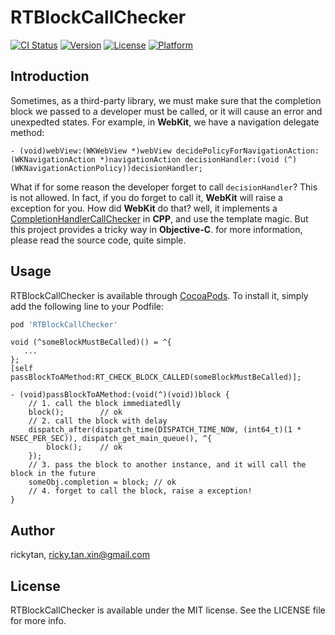 # RTBlockCallChecker

[![CI Status](http://img.shields.io/travis/rickytan/RTBlockCallChecker.svg?style=flat)](https://travis-ci.org/rickytan/RTBlockCallChecker)
[![Version](https://img.shields.io/cocoapods/v/RTBlockCallChecker.svg?style=flat)](http://cocoapods.org/pods/RTBlockCallChecker)
[![License](https://img.shields.io/cocoapods/l/RTBlockCallChecker.svg?style=flat)](http://cocoapods.org/pods/RTBlockCallChecker)
[![Platform](https://img.shields.io/cocoapods/p/RTBlockCallChecker.svg?style=flat)](http://cocoapods.org/pods/RTBlockCallChecker)

## Introduction

Sometimes, as a third-party library, we must make sure that the completion block we passed 
to a developer must be called, or it will cause an error and unexpedted states. For example,
in **WebKit**, we have a navigation delegate method: 

```objc
- (void)webView:(WKWebView *)webView decidePolicyForNavigationAction:(WKNavigationAction *)navigationAction decisionHandler:(void (^)(WKNavigationActionPolicy))decisionHandler;
```

What if for some reason the developer forget to call `decisionHandler`? This is not allowed.
In fact, if you do forget to call it, **WebKit** will raise a exception for you. How did **WebKit** 
do that? well, it implements a [CompletionHandlerCallChecker](https://opensource.apple.com/source/WebKit2/WebKit2-7602.1.50.0.10/Shared/Cocoa/CompletionHandlerCallChecker.mm.auto.html) in **CPP**, and 
use the template magic. But this project provides a tricky way in **Objective-C**. for more 
information, please read the source code, quite simple.

## Usage

RTBlockCallChecker is available through [CocoaPods](http://cocoapods.org). To install
it, simply add the following line to your Podfile:

```ruby
pod 'RTBlockCallChecker'
```

```objc
void (^someBlockMustBeCalled)() = ^{
   ...
};
[self passBlockToAMethod:RT_CHECK_BLOCK_CALLED(someBlockMustBeCalled)];

- (void)passBlockToAMethod:(void(^)(void))block {
    // 1. call the block immediatedlly
    block();        // ok
    // 2. call the block with delay
    dispatch_after(dispatch_time(DISPATCH_TIME_NOW, (int64_t)(1 * NSEC_PER_SEC)), dispatch_get_main_queue(), ^{
        block();    // ok
    });
    // 3. pass the block to another instance, and it will call the block in the future
    someObj.completion = block; // ok
    // 4. forget to call the block, raise a exception!
}
```

## Author

rickytan, ricky.tan.xin@gmail.com

## License

RTBlockCallChecker is available under the MIT license. See the LICENSE file for more info.
